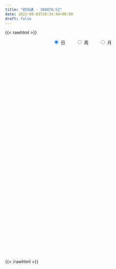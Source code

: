 ```yaml
---
title: "欧陆通 - 300870.SZ"
date: 2022-08-03T20:34:49+08:00
draft: false
---
```

{{< rawhtml >}}
    <div style="text-align: center">
        <label style="padding: 1rem;"><input style="margin-right: .5rem" type="radio" name="period" value="D" checked onclick="period_change(this)">日</label>
        <label style="padding: 1rem;"><input style="margin-right: .5rem" type="radio" name="period" value="W" onclick="period_change(this)">周</label>
        <label style="padding: 1rem;"><input style="margin-right: .5rem" type="radio" name="period" value="M" onclick="period_change(this)">月</label>
    </div>
    <div id="chart" style="height: 700px;"></div> 
    <script type="text/javascript">
        const D_v = [130033.63,142889.53,101666.42,120276.73,147346.97,125537.49,105741.91,72078.94,56691.83,70741.85,66847.5,64907.22,57604.75,38838.24,59150.31,47544.05,50317.56,59706.67,123446.4,73405.32,56687.61,42396.28,39691.18,48156.17,45865.53,26771.2,21897.34,26530.07,34466.25,40873.89,31944.79,47157.11,38709.68,27675.24,22016.78,41695.79,49395.17,35651.34,32336.37,35476.44,27135.43,30848.47,42314.92,39366.8,28895.15,26781.4,22766.21,29225.13,35311.32,48085.93,32344.71,26679.26,18208.18,20566.82,28263.61,31813.71,16774.72,15496.95,12164.97,43013.83,59158.67,29517.87,38909.97,28468.39,20322.52,23932.0,27772.02,18515.01,24924.05,17195.05,10782.45,24763.97,18673.33,18329.84,12108.78,11896.87,19084.09,13930.79,10328.19,12760.2,17615.89,13130.77,14179.37,11481.2,17105.47,12728.52,10084.2,8524.09,11550.24,10572.99,16867.88,14990.29,15352.93,13268.44,9324.86,13356.35,11516.83,19330.32,15796.7,12895.82,12020.94,13006.04,14799.63,15930.17,10380.02,11402.62,15479.7,15246.47,16633.35,12178.97,17587.08,15989.7,14048.94,9155.07,9433.02,9111.04,16880.94,12680.11,18077.0,10004.33,16692.85,13269.8,14988.11,21376.54,15429.75,13223.59,12070.79,11011.52,13530.87,13392.58,9318.09,12934.06,10443.48,10215.68,8481.93,25619.35,23884.44,24465.19,19033.57,16213.32,12782.68,9093.15,11760.9,14096.18,11326.09,8359.22,9669.54,13132.24,12086.48,15013.77,22407.9,31429.77,25181.72,21103.2,19685.8,33076.31,18935.8,15857.63,19342.71,13129.12,25320.45,14648.05,14811.24,11366.51,10737.28,17603.78,17550.39,7344.22,8434.78,11424.34,7223.53,13564.36,5831.18,8783.62,9578.66,8563.65,8873.0,8050.83,22531.81,12395.8,7279.94,7699.06,7988.0,8207.0,6239.67,7773.32,11495.05,6505.71,9371.67,16762.04,11264.93,7525.22,15111.66,11405.24,7426.66,19025.85,25968.27,25939.4,18942.54,12219.65,16525.53,39026.22,37062.24,26627.13,22717.7,16274.64,24367.86,11537.0,11852.01,9872.1,11441.78,9305.67,11293.12,9795.78,8180.97,13995.51,12109.98,8351.0,4249.77,11988.99,6352.21,8701.0,19649.78,13483.7,23935.09,14486.86,22983.22,20688.0,16566.61,12034.27,13271.05,16475.85,11168.61,11725.39,12058.36,21053.86,18305.88,15019.69,8760.7,10901.25,8498.46,5718.0,7592.48,7219.38,14086.51,8487.0,10253.0,14844.0,8824.11,7676.34,12282.81,14908.51,13620.57,10940.69,7591.78,8585.66,10488.09,8363.83,4954.0,7801.84,6640.75,7721.17,13967.35,19631.28,17551.37,8279.74,7823.66,12337.32,9475.07,5071.92,5017.56,5127.78,8511.29,5136.98,3387.72,4951.78,3648.39,3820.0,3985.0,7939.47,3165.66,4943.17,4800.0,5613.4,9248.31,3756.0,4092.28,7583.81,19597.06,22322.66,19102.72,10850.71,15966.67,10348.62,12180.21,12831.42,12216.0,11288.36,8696.84,10439.64,9630.33,15747.0,15173.64,8548.0,15292.52,15679.45,13722.0,12268.07,16806.59,10322.0,7338.63,9699.78,8345.78,7502.0,4364.0,5212.94,5007.78,10228.26,8199.41,8034.78,4928.87,4269.98,6012.84,8258.09,7346.85,7348.69,7993.51,5090.65,8347.33,18583.15,10086.43,7833.09,10450.0,14314.61,10539.09,5717.03,5478.62,11553.21,6749.2,8931.59,5980.83,4657.7,5152.95,4575.84,8888.16,3485.0,3821.37,3807.54,3619.16,3138.0,4230.0,3037.08,3034.02,5361.07,9438.66,3471.9,3007.84,3593.28,3193.7,4207.0,10931.18,5559.58,4394.85,6100.22,3383.32,5130.18,2514.08,5554.67,2681.58,8328.08,15880.94,16226.42,15169.96,15765.17,7959.0,5984.0,9502.52,13992.7,15727.2,8685.93,13373.81,8541.78,33194.6,45524.63,28959.24,18133.04,11918.77,15835.31,14196.0,8788.42,8621.07,6841.29,16375.14,21090.32,8801.3,10000.29,7649.05,8822.86,8033.0,8657.64,10424.9,10492.45,9302.0,11495.0,16360.0,13737.74,9645.0,12922.0,8521.55,5090.77,4891.88,6332.75,6154.98,3960.27,3835.0,3831.0,5430.0,3867.53,5329.62,9800.62,11575.95,18267.17,10526.62,8014.51,11123.38,6459.51,6675.74,5504.0,5194.0,7512.98,6677.91,7358.84,6350.0,4526.17,6636.03,8225.98,6282.37,6464.69,5184.55,26239.68,22849.35,12896.55,8854.61,18566.64,17111.17,13018.76,8392.38,10605.03,11492.77,6714.69,7642.37,4546.0,5308.0,7190.94,19519.64,12620.88,5452.83,28540.21,19624.0,10259.82,40457.09,41731.24,23064.15,19884.03,17954.04,19656.09,15035.81,12530.05,10127.27,10635.0,13368.46,15609.25]
const D_histogram = [0.0,0.9253561254,0.5612863532,0.6385161744,1.0002419184,1.1540051432,0.1705370243,-0.4432658863,-0.9810832352,-1.1006967969,-1.1555403296,-1.1425805584,-1.3915229766,-1.7277722975,-1.2656350463,-0.6990356058,-0.366933372,0.9203411698,1.4546236411,1.4875364489,1.4027485422,1.0724898134,0.9178640986,0.7721218166,0.1298391238,-0.4252548515,-0.6946068015,-0.8316994726,-0.5806983942,-0.12189457,0.1249324148,0.3992566442,0.1943399126,-0.0600640426,-0.1418358189,0.0493871305,0.2318261132,0.1204223299,-0.114707712,-0.4269249845,-0.6029167668,-0.5789023096,-0.5105156914,-0.8972858419,-0.883315507,-0.6851727932,-0.5616618867,-0.2578269595,-0.0535048999,0.38737114,0.5019675779,0.3851233861,0.3033244819,0.3587688924,0.4977869126,0.2244688446,0.06900701,-0.0984045011,-0.201126079,0.0833283066,0.282010865,0.3705647346,0.5945654575,0.6236061861,0.576645681,0.6063646211,0.6205780279,0.5629247495,0.2749803311,-0.0834878988,-0.3031659086,-0.2181531591,-0.2058633298,-0.4805606363,-0.5833214497,-0.615633589,-0.831712798,-0.7521667296,-0.7776017246,-0.640454807,-0.749835293,-0.7076247808,-0.8441394935,-0.9157549675,-1.2044184152,-1.2519525525,-1.1864022498,-1.005394474,-0.69093252,-0.3887823457,-0.3511710002,-0.4294845957,-0.4024276191,-0.4936224385,-0.3562774074,-0.1746114634,0.020603303,0.3518759229,0.4879685166,0.5777189899,0.5353986643,0.4559695048,0.2689756088,-0.0336841985,-0.1440095688,-0.1474552509,-0.2065621975,-0.308474445,-0.1299513684,-0.1274200077,0.0061916422,0.0247669843,-0.168912909,-0.3829840029,-0.3648065749,-0.3530677354,-0.1045825425,0.1959018989,0.3289851991,0.3468657302,0.3884525191,0.2854792445,0.3276658302,0.5599857588,0.6197776537,0.6677172398,0.6186774238,0.6025490671,0.5739741109,0.4280212288,0.2719714018,0.3086065088,0.2272635938,0.0584897214,0.0025358969,0.2608154975,0.4638767405,0.669765713,0.8032043459,0.850497939,0.7379097392,0.6008067267,0.5390336036,0.3937447377,0.2028286807,0.0847576678,-0.0110153104,-0.0079945487,0.0517026699,0.1321891466,0.2128891113,0.4006881549,0.4693582653,0.6144062049,0.5979348151,0.2436015257,0.0222689013,-0.0881952005,-0.219542007,-0.3163867629,-0.2983782308,-0.3388338897,-0.4270806336,-0.5058590984,-0.4993918869,-0.5963247734,-0.806509502,-0.8572036286,-0.9162781903,-1.0092436387,-0.9465225798,-0.7362967282,-0.599313224,-0.4278977035,-0.2454641884,-0.1417100079,-0.0509050085,0.0450085156,0.2896031217,0.3592735535,0.412474831,0.462473552,0.5329551285,0.4722429817,0.4698917749,0.5044487038,0.5304597164,0.4879149683,0.4928637361,0.5734228319,0.5624641117,0.5540630826,0.6351492916,0.6185690809,0.4987512869,0.5216724618,0.6737887522,0.8048365374,0.7920831271,0.6701922047,0.6774875687,0.906779395,1.2643185961,1.3296191828,1.0642595946,0.8354298364,0.3587900675,-0.0575507345,-0.2354514111,-0.4333675829,-0.5029163966,-0.5835795976,-0.7007502021,-0.6862828848,-0.6484902957,-0.4753274262,-0.542484993,-0.7019069723,-0.7541246233,-0.8584988079,-0.8936853951,-0.7852604355,-0.5064772726,-0.2447813565,0.074730588,-0.0459263509,0.1619286032,0.3455286925,0.4154457764,0.3265335379,0.3915139133,0.4605841034,0.3182252351,0.2804658828,0.2955677639,0.459761219,0.5852172889,0.5955201101,0.4277269121,0.2084581846,-0.1188471198,-0.2998804915,-0.5851909468,-0.6030344314,-0.5134662886,-0.4653987804,-0.4014060949,-0.3368914764,-0.2867891956,-0.2642856752,-0.1269170937,0.1431815882,0.3632867119,0.4363059483,0.4416685068,0.3733431023,0.2570950799,0.1743921048,0.1089943476,0.1284606108,0.190232107,0.1580616374,0.3689175351,0.7470068179,0.9722667461,0.8605208222,0.7514028779,0.8266291028,0.6529158731,0.5164998249,0.3583807435,0.0875551641,-0.2986273471,-0.3532824077,-0.4581245962,-0.7569997538,-0.9794941437,-1.1478766788,-1.1841077951,-1.0397370569,-0.9877544211,-0.9954289348,-1.0461205959,-0.8723967281,-0.6053372062,-0.391314099,-0.1506613198,0.1773733561,0.8489017089,1.4662915029,1.7734491362,2.0421522537,2.3911805772,2.4579310652,2.202084181,2.0319538022,1.749442988,1.2343707743,0.8357610228,0.6191215057,0.4294800555,0.2133924326,-0.1596776966,-0.5046450304,-0.7987242448,-0.698417638,-0.7770569765,-0.767318818,-0.7283905675,-0.8955470667,-1.0795996562,-1.4165721673,-1.6370456208,-1.5637181038,-1.5337126331,-1.3119578199,-1.2058436533,-0.7704211334,-0.6034077295,-0.4747998127,-0.4735644116,-0.4860550312,-0.274366315,0.0424730409,0.1455839585,-0.0448035982,-0.128270045,-0.1336708427,0.0336142689,0.410055969,0.5982580037,0.5685390975,0.5148127542,0.7086963209,0.7269097037,0.6464447548,0.5802651799,0.5628385233,0.4951897062,0.6014204082,0.6188810615,0.4322340465,0.2138856949,-0.0791059415,-0.3516508309,-0.4042001905,-0.6234239519,-0.5736332178,-0.689660301,-0.953018704,-1.2404132346,-1.3386327171,-1.289021273,-1.3385062099,-1.4840249814,-1.6417109275,-1.6501489769,-1.4638351272,-1.378226944,-1.2958206288,-0.9206736601,-0.7861284622,-0.5287659378,-0.51175853,-0.3228470057,-0.129168498,-0.0240472934,-0.0449819264,-0.0799083015,-0.2485885551,-0.5401954917,-0.8770165202,-1.1191366372,-1.1577453012,-1.0711542065,-1.0492252367,-1.1546517665,-1.0822168728,-0.8619800286,-0.7143994373,-0.5476289286,-0.3948319025,-0.0556011611,0.3923989611,0.6116929361,0.5841273218,0.6221195303,0.6295076612,0.631207915,0.6629150523,0.6330374914,0.6233954962,0.4372592582,0.1690442907,0.1106714869,-0.0118414923,-0.0347280514,-0.0870655863,0.0129200938,0.1475867844,0.1932104146,0.0621288699,-0.1072459546,-0.3731855312,-0.6810294065,-0.6356020421,-0.5292279801,-0.1784255047,0.1729417166,0.4228865273,0.547332124,0.7404230434,0.8632597167,0.9451427243,0.976403031,0.9529245734,0.9088738533,0.8687591343,0.8714393548,0.8905196298,1.0719261705,1.130610082,1.0537519694,0.9937597896,1.0096745997,0.9513300526,0.8441405398,0.7610851642,0.7168356602,0.707167393,0.6051117591,0.4325276739,0.1867848016,0.1093077637,0.1034564091,-0.0163363982,-0.0946530311,-0.0775579636,-0.058177793,0.2961558528,0.4595524637,0.4400536693,0.4201723841,0.5628709557,0.4732379547,0.435609828,0.2866909379,0.2449252866,0.0619922859,-0.1233921209,-0.2620230306,-0.371143409,-0.4143576717,-0.3951845441,-0.2361806815,-0.3042935279,-0.3617994363,-0.0584589782,0.0557860478,0.1717526341,0.5835470151,1.1833706287,1.4406044421,1.4191164843,1.4148287986,1.3015356721,1.2135136794,1.1706211546,0.9469115597,0.7757916284,0.388927251,-0.0735628113]
const D_fast = [0.0,1.1566951567,0.9329469728,1.1698058376,1.7815920612,2.2238565718,1.283022709,0.5584033269,-0.2246848309,-0.6194725918,-0.9632012068,-1.2358865752,-1.8327097376,-2.6009021328,-2.4551736432,-2.0633331042,-1.8229642134,-0.3056043791,0.5923340024,0.9971309224,1.2630301512,1.2008938758,1.2757341856,1.3230223579,0.713199446,0.0517917578,-0.3912118925,-0.7362294318,-0.6304029519,-0.2020727702,0.0759873182,0.4501257087,0.2937939552,0.0243739893,-0.0928567416,0.1107129904,0.3511085014,0.2698103006,0.0060033307,-0.4129451879,-0.7396661619,-0.8603772822,-0.9196195868,-1.5307111977,-1.7375697396,-1.7107202242,-1.7276247893,-1.4882466019,-1.2973007674,-0.7595819424,-0.5194936101,-0.5400569553,-0.5460247391,-0.4008881055,-0.1374233571,-0.354624214,-0.492834296,-0.6848469324,-0.8378500301,-0.5325635678,-0.2633782931,-0.0821832399,0.2904588473,0.4754011225,0.5726020376,0.753912133,0.9232700467,1.0063479558,0.7871486201,0.4078084155,0.1123389286,0.1428133884,0.1036373852,-0.2912000804,-0.5397912562,-0.7260117927,-1.1500192012,-1.2585148153,-1.4783502415,-1.5013170256,-1.7981563349,-1.9328520178,-2.2804016039,-2.5809558198,-3.1707238713,-3.5312461467,-3.7622964065,-3.8326372492,-3.6909084251,-3.4859538373,-3.5361352419,-3.7218199863,-3.7953699144,-4.0099703434,-3.9616946642,-3.823681586,-3.6233159939,-3.2040743933,-2.9459896704,-2.7118094496,-2.6202801092,-2.5857168924,-2.7054668863,-3.0165477431,-3.1628755057,-3.2031850006,-3.3139324965,-3.4929633552,-3.3469281208,-3.3762517619,-3.2410922015,-3.2163251133,-3.4522332339,-3.7620503285,-3.8350745442,-3.9116026386,-3.6892630813,-3.3398031652,-3.1244735652,-3.0198766015,-2.8811766829,-2.9127801463,-2.7886771032,-2.4163607348,-2.2016244265,-1.9867555305,-1.8811259905,-1.7466170804,-1.6316985089,-1.6706460838,-1.7587030604,-1.6449163262,-1.6694433427,-1.8235947848,-1.8789146351,-1.5554311601,-1.236400732,-0.8630703312,-0.5288306118,-0.268912534,-0.1970232989,-0.1839246298,-0.110939352,-0.1577920335,-0.2980009202,-0.3948825162,-0.493409322,-0.4923871975,-0.4197643114,-0.3062305481,-0.1723083056,0.1156627767,0.3016724535,0.6003219443,0.7333342583,0.4399013504,0.2241359513,0.0916230494,-0.0946092589,-0.2705507055,-0.3271367311,-0.4523008625,-0.6473177647,-0.8525610042,-0.9709417644,-1.2169558442,-1.6287679483,-1.8937629821,-2.1819070914,-2.5271834495,-2.7010930354,-2.6749413659,-2.6877861677,-2.6233450731,-2.5022776051,-2.4339509266,-2.3558721794,-2.2487065263,-1.9317111398,-1.7722223196,-1.6159023344,-1.4502852254,-1.2465648667,-1.1892162681,-1.0740945312,-0.9134254263,-0.7547994847,-0.6753654906,-0.5472007889,-0.323285985,-0.1936286774,-0.0635139357,0.1763595962,0.3144216557,0.3192916834,0.4726309737,0.7931944522,1.1254513718,1.3107187433,1.356375872,1.5330431282,1.9890298032,2.6626486534,3.0603540357,3.0610593462,3.0410870471,2.6541447951,2.2234163094,1.9866527801,1.6803947126,1.4851167997,1.2585586993,0.9662005443,0.8090971404,0.6847671556,0.7390981686,0.5363193535,0.2014206311,-0.0393281757,-0.3583270623,-0.6169349983,-0.7048251476,-0.5526613028,-0.3521607258,-0.0139661344,-0.1461046609,0.102232444,0.3722147064,0.5459932343,0.5387143804,0.701573234,0.88578945,0.8229868905,0.8553440089,0.944337831,1.2234715909,1.495231983,1.6544148316,1.5935533617,1.4263991803,1.069382096,0.8133786014,0.3817704094,0.213168317,0.1743698877,0.1060877007,0.0697288625,0.0500206119,0.0284255938,-0.0151423046,0.0904970035,0.3963910824,0.7073178841,0.8894136075,1.0051932927,1.0302036639,0.9782294114,0.9391244626,0.9009752922,0.9525567081,1.061886231,1.0692311708,1.3723164522,1.9371574396,2.4054840544,2.5088683359,2.5876011111,2.8694846118,2.8590003504,2.8517092583,2.7831853628,2.5342485744,2.0734092265,1.9304335639,1.7110602264,1.2229351303,0.7555672045,0.3002154997,-0.0320425654,-0.1476060914,-0.3425620609,-0.5990938083,-0.9113156184,-0.9556909326,-0.8399657123,-0.7237711298,-0.5207836806,-0.1484056656,0.7353481144,1.7193107841,2.4698307015,3.2490718824,4.1958953502,4.8771286045,5.1718027655,5.5096608373,5.6645107701,5.45803125,5.2683617542,5.2065026135,5.1242311772,4.9614916624,4.5485021091,4.0773735177,3.5836132421,3.5093154394,3.2364118568,3.0543203108,2.9111509194,2.5201076535,2.06615515,1.3750395971,0.7453047383,0.4277027295,0.0742800418,-0.0319546,-0.2273013467,0.0155158899,0.0316773614,0.041585325,-0.0755703767,-0.2095747541,-0.0664776167,0.2609799994,0.4004869066,0.1988984503,0.0833644923,0.044545984,0.2202346628,0.6991903552,1.0369568908,1.1493727589,1.2243496042,1.5954072511,1.7953480598,1.8764942996,1.9553810197,2.0786639939,2.1348126034,2.3913984074,2.5635793261,2.4849908228,2.3201138948,2.007345773,1.6468881759,1.4932887687,1.1182090193,1.024591449,0.7361492906,0.2345362115,-0.3629616277,-0.7958392895,-1.0684831637,-1.452594653,-1.9691196699,-2.5372333479,-2.9582086415,-3.1378535736,-3.3968021264,-3.6383509684,-3.4933724147,-3.5553593323,-3.4301882925,-3.5411205172,-3.4329207443,-3.2715343611,-3.1724249798,-3.2046050944,-3.2595085449,-3.4903359373,-3.9169917468,-4.4730669053,-4.9949711816,-5.3230161709,-5.5042136278,-5.7445909672,-6.1386804387,-6.3367997632,-6.3320579261,-6.3630771941,-6.3332139176,-6.2791248671,-5.953794416,-5.4076945536,-5.0354773445,-4.9170111283,-4.7234890372,-4.5587239911,-4.3992217585,-4.2017858582,-4.0734040462,-3.9271971673,-4.0040185908,-4.2299724856,-4.2606774176,-4.3861507699,-4.4177193419,-4.4918232734,-4.3886075699,-4.2170441831,-4.1231179492,-4.2386672765,-4.4348535897,-4.7940895491,-5.2721907759,-5.3856639221,-5.4115968551,-5.1054007559,-4.7107981054,-4.355131663,-4.0938530352,-3.715656355,-3.3770047525,-3.0588360639,-2.7834749994,-2.5687223136,-2.3855545704,-2.2084795059,-1.9879394467,-1.7462292642,-1.2968411809,-0.9555047488,-0.7689248691,-0.5804771015,-0.3121436414,-0.1326556754,-0.0288100533,0.0784058621,0.2133652732,0.3804888542,0.4297111601,0.3652589934,0.1662123216,0.1160622246,0.1360749722,0.0121980654,-0.0897818253,-0.0920762487,-0.0872405264,0.3411320826,0.6194168095,0.7099314324,0.7950932432,1.0785095537,1.1071860414,1.1784603717,1.1012142161,1.1206798865,0.9532449572,0.7370125202,0.5328758528,0.3309696222,0.1841659416,0.1045429332,0.2045016254,0.0603153971,-0.0876403704,0.2010853431,0.3292768811,0.4881816259,1.0458627607,1.9415290314,2.5589139554,2.8922051186,3.2416246325,3.453715424,3.6690718513,3.918834615,3.9318529101,3.954680886,3.6650483213,3.1841675562]
const D_slow = [0.0,0.2313390313,0.3716606196,0.5312896632,0.7813501428,1.0698514286,1.1124856847,1.0016692131,0.7563984043,0.4812242051,0.1923391227,-0.0933060169,-0.441186761,-0.8731298354,-1.189538597,-1.3642974984,-1.4560308414,-1.2259455489,-0.8622896387,-0.4904055265,-0.1397183909,0.1284040624,0.3578700871,0.5509005412,0.5833603222,0.4770466093,0.3033949089,0.0954700408,-0.0497045577,-0.0801782002,-0.0489450965,0.0508690645,0.0994540426,0.084438032,0.0489790773,0.0613258599,0.1192823882,0.1493879707,0.1207110427,0.0139797966,-0.1367493951,-0.2814749725,-0.4091038954,-0.6334253559,-0.8542542326,-1.0255474309,-1.1659629026,-1.2304196425,-1.2437958674,-1.1469530824,-1.021461188,-0.9251803414,-0.849349221,-0.7596569979,-0.6352102697,-0.5790930586,-0.5618413061,-0.5864424313,-0.6367239511,-0.6158918744,-0.5453891582,-0.4527479745,-0.3041066101,-0.1482050636,-0.0040436434,0.1475475119,0.3026920189,0.4434232063,0.512168289,0.4912963143,0.4155048372,0.3609665474,0.309500715,0.1893605559,0.0435301935,-0.1103782038,-0.3183064033,-0.5063480857,-0.7007485168,-0.8608622186,-1.0483210418,-1.225227237,-1.4362621104,-1.6652008523,-1.9663054561,-2.2792935942,-2.5758941567,-2.8272427752,-2.9999759052,-3.0971714916,-3.1849642416,-3.2923353906,-3.3929422953,-3.516347905,-3.6054172568,-3.6490701226,-3.6439192969,-3.5559503162,-3.433958187,-3.2895284395,-3.1556787735,-3.0416863973,-2.9744424951,-2.9828635447,-3.0188659369,-3.0557297496,-3.107370299,-3.1844889102,-3.2169767523,-3.2488317543,-3.2472838437,-3.2410920976,-3.2833203249,-3.3790663256,-3.4702679693,-3.5585349032,-3.5846805388,-3.5357050641,-3.4534587643,-3.3667423317,-3.269629202,-3.1982593908,-3.1163429333,-2.9763464936,-2.8214020802,-2.6544727702,-2.4998034143,-2.3491661475,-2.2056726198,-2.0986673126,-2.0306744622,-1.953522835,-1.8967069365,-1.8820845062,-1.8814505319,-1.8162466576,-1.7002774724,-1.5328360442,-1.3320349577,-1.119410473,-0.9349330382,-0.7847313565,-0.6499729556,-0.5515367712,-0.500829601,-0.479640184,-0.4823940116,-0.4843926488,-0.4714669813,-0.4384196947,-0.3851974169,-0.2850253781,-0.1676858118,-0.0140842606,0.1353994432,0.1962998246,0.20186705,0.1798182499,0.1249327481,0.0458360574,-0.0287585003,-0.1134669727,-0.2202371311,-0.3467019057,-0.4715498775,-0.6206310708,-0.8222584463,-1.0365593535,-1.265628901,-1.5179398107,-1.7545704557,-1.9386446377,-2.0884729437,-2.1954473696,-2.2568134167,-2.2922409187,-2.3049671708,-2.2937150419,-2.2213142615,-2.1314958731,-2.0283771654,-1.9127587774,-1.7795199952,-1.6614592498,-1.5439863061,-1.4178741301,-1.285259201,-1.163280459,-1.0400645249,-0.896708817,-0.756092789,-0.6175770184,-0.4587896955,-0.3041474252,-0.1794596035,-0.0490414881,0.1194057,0.3206148343,0.5186356161,0.6861836673,0.8555555595,1.0822504082,1.3983300572,1.7307348529,1.9967997516,2.2056572107,2.2953547276,2.2809670439,2.2221041912,2.1137622954,1.9880331963,1.8421382969,1.6669507464,1.4953800252,1.3332574513,1.2144255947,1.0788043465,0.9033276034,0.7147964476,0.5001717456,0.2767503968,0.0804352879,-0.0461840302,-0.1073793693,-0.0886967223,-0.1001783101,-0.0596961592,0.0266860139,0.130547458,0.2121808424,0.3100593208,0.4252053466,0.5047616554,0.5748781261,0.6487700671,0.7637103718,0.9100146941,1.0588947216,1.1658264496,1.2179409957,1.1882292158,1.1132590929,0.9669613562,0.8162027484,0.6878361762,0.5714864811,0.4711349574,0.3869120883,0.3152147894,0.2491433706,0.2174140972,0.2532094942,0.3440311722,0.4531076593,0.563524786,0.6568605615,0.7211343315,0.7647323577,0.7919809446,0.8240960973,0.8716541241,0.9111695334,1.0033989172,1.1901506217,1.4332173082,1.6483475138,1.8361982332,2.0428555089,2.2060844772,2.3352094334,2.4248046193,2.4466934103,2.3720365736,2.2837159716,2.1691848226,1.9799348841,1.7350613482,1.4480921785,1.1520652297,0.8921309655,0.6451923602,0.3963351265,0.1348049775,-0.0832942045,-0.234628506,-0.3324570308,-0.3701223608,-0.3257790217,-0.1135535945,0.2530192812,0.6963815653,1.2069196287,1.804714773,2.4191975393,2.9697185846,3.4777070351,3.9150677821,4.2236604757,4.4326007314,4.5873811078,4.6947511217,4.7480992298,4.7081798057,4.5820185481,4.3823374869,4.2077330774,4.0134688333,3.8216391288,3.6395414869,3.4156547202,3.1457548062,2.7916117644,2.3823503592,1.9914208332,1.6079926749,1.28000322,0.9785423066,0.7859370233,0.6350850909,0.5163851377,0.3979940349,0.2764802771,0.2078886983,0.2185069585,0.2549029481,0.2437020486,0.2116345373,0.1782168267,0.1866203939,0.2891343861,0.4386988871,0.5808336614,0.70953685,0.8867109302,1.0684383561,1.2300495448,1.3751158398,1.5158254706,1.6396228972,1.7899779992,1.9446982646,2.0527567762,2.1062282,2.0864517146,1.9985390068,1.8974889592,1.7416329712,1.5982246668,1.4258095915,1.1875549155,0.8774516069,0.5427934276,0.2205381094,-0.1140884431,-0.4850946885,-0.8955224203,-1.3080596646,-1.6740184464,-2.0185751824,-2.3425303396,-2.5726987546,-2.7692308702,-2.9014223546,-3.0293619871,-3.1100737386,-3.1423658631,-3.1483776864,-3.159623168,-3.1796002434,-3.2417473822,-3.3767962551,-3.5960503851,-3.8758345444,-4.1652708697,-4.4330594214,-4.6953657305,-4.9840286722,-5.2545828904,-5.4700778975,-5.6486777568,-5.785584989,-5.8842929646,-5.8981932549,-5.8000935146,-5.6471702806,-5.5011384501,-5.3456085675,-5.1882316523,-5.0304296735,-4.8647009104,-4.7064415376,-4.5505926635,-4.441277849,-4.3990167763,-4.3713489046,-4.3743092776,-4.3829912905,-4.4047576871,-4.4015276636,-4.3646309675,-4.3163283639,-4.3007961464,-4.3276076351,-4.4209040179,-4.5911613695,-4.75006188,-4.882368875,-4.9269752512,-4.883739822,-4.7780181902,-4.6411851592,-4.4560793984,-4.2402644692,-4.0039787881,-3.7598780304,-3.521646887,-3.2944284237,-3.0772386401,-2.8593788015,-2.636748894,-2.3687673514,-2.0861148309,-1.8226768385,-1.5742368911,-1.3218182412,-1.083985728,-0.8729505931,-0.682679302,-0.503470387,-0.3266785387,-0.175400599,-0.0672686805,-0.0205724801,0.0067544608,0.0326185631,0.0285344636,0.0048712058,-0.0145182851,-0.0290627333,0.0449762298,0.1598643458,0.2698777631,0.3749208591,0.515638598,0.6339480867,0.7428505437,0.8145232782,0.8757545998,0.8912526713,0.8604046411,0.7948988835,0.7021130312,0.5985236133,0.4997274773,0.4406823069,0.3646089249,0.2741590659,0.2595443213,0.2734908333,0.3164289918,0.4623157456,0.7581584027,1.1183095133,1.4730886343,1.826795834,2.152179752,2.4555581718,2.7482134605,2.9849413504,3.1788892575,3.2761210703,3.2577303675]
const D_data = [['2020-08-24', 75.0, 85.0, 66.26, 97.65],['2020-08-25', 82.12, 99.5, 82.12, 104.32],['2020-08-26', 92.01, 85.5, 85.0, 97.99],['2020-08-27', 86.05, 90.8, 77.3, 92.5],['2020-08-28', 87.79, 96.31, 80.11, 103.81],['2020-08-31', 93.5, 96.1, 86.6, 97.63],['2020-09-01', 92.5, 80.28, 80.2, 92.5],['2020-09-02', 78.8, 80.62, 78.01, 82.62],['2020-09-03', 79.16, 78.0, 78.0, 82.86],['2020-09-04', 76.45, 80.71, 75.5, 83.83],['2020-09-07', 80.0, 80.19, 78.0, 85.15],['2020-09-08', 80.75, 80.01, 78.53, 84.88],['2020-09-09', 76.99, 75.03, 73.58, 78.98],['2020-09-10', 75.4, 71.0, 70.51, 76.75],['2020-09-11', 70.8, 80.0, 70.5, 81.34],['2020-09-14', 79.1, 83.13, 79.1, 84.9],['2020-09-15', 82.0, 82.0, 79.0, 86.5],['2020-09-16', 81.88, 98.4, 80.1, 98.4],['2020-09-17', 108.15, 94.71, 94.01, 114.0],['2020-09-18', 92.0, 91.05, 90.36, 99.88],['2020-09-21', 89.92, 90.55, 88.25, 93.44],['2020-09-22', 88.41, 87.34, 86.2, 90.3],['2020-09-23', 88.2, 89.06, 87.25, 89.9],['2020-09-24', 87.78, 89.1, 85.18, 90.8],['2020-09-25', 88.9, 81.18, 81.18, 90.0],['2020-09-28', 81.05, 78.98, 78.36, 82.93],['2020-09-29', 78.99, 79.93, 78.99, 81.43],['2020-09-30', 80.97, 79.9, 79.2, 83.99],['2020-10-09', 82.0, 84.51, 80.69, 85.58],['2020-10-12', 86.6, 88.75, 84.15, 89.8],['2020-10-13', 87.88, 88.0, 86.91, 91.0],['2020-10-14', 88.21, 89.97, 86.52, 92.32],['2020-10-15', 89.0, 84.4, 84.32, 89.0],['2020-10-16', 84.0, 82.6, 81.91, 86.45],['2020-10-19', 83.2, 83.78, 82.32, 85.12],['2020-10-20', 83.88, 87.47, 81.3, 87.49],['2020-10-21', 88.0, 88.5, 87.01, 91.67],['2020-10-22', 86.15, 85.17, 84.55, 88.77],['2020-10-23', 85.78, 82.7, 82.36, 87.38],['2020-10-26', 81.5, 80.04, 78.3, 83.3],['2020-10-27', 79.76, 80.0, 77.77, 80.6],['2020-10-28', 80.09, 81.59, 79.07, 81.59],['2020-10-29', 81.3, 81.91, 81.01, 85.5],['2020-10-30', 81.91, 74.7, 74.5, 81.91],['2020-11-02', 75.0, 77.89, 74.9, 79.11],['2020-11-03', 78.66, 80.01, 77.18, 80.7],['2020-11-04', 80.12, 79.29, 78.53, 81.22],['2020-11-05', 80.15, 82.21, 79.8, 82.21],['2020-11-06', 84.0, 82.04, 81.06, 84.27],['2020-11-09', 83.0, 86.72, 82.1, 87.1],['2020-11-10', 87.13, 84.34, 83.9, 87.13],['2020-11-11', 84.65, 81.65, 81.41, 85.55],['2020-11-12', 82.4, 81.7, 80.76, 83.02],['2020-11-13', 81.98, 83.5, 80.79, 83.54],['2020-11-16', 83.62, 85.32, 83.5, 85.88],['2020-11-17', 85.0, 79.99, 79.21, 85.4],['2020-11-18', 79.83, 80.34, 78.53, 81.5],['2020-11-19', 80.0, 79.22, 78.78, 80.35],['2020-11-20', 79.2, 79.09, 78.75, 79.78],['2020-11-23', 78.96, 84.3, 76.81, 85.35],['2020-11-24', 85.51, 84.6, 84.59, 90.55],['2020-11-25', 84.6, 84.19, 83.65, 86.55],['2020-11-26', 84.0, 87.07, 84.0, 87.97],['2020-11-27', 87.84, 85.77, 84.87, 88.6],['2020-11-30', 85.8, 85.24, 83.89, 86.0],['2020-12-01', 85.9, 86.64, 84.4, 87.45],['2020-12-02', 86.1, 87.09, 84.22, 87.22],['2020-12-03', 86.7, 86.6, 85.5, 87.98],['2020-12-04', 87.77, 83.18, 82.8, 87.77],['2020-12-07', 83.02, 80.69, 80.58, 83.9],['2020-12-08', 81.0, 80.77, 80.0, 81.88],['2020-12-09', 80.8, 84.07, 80.52, 84.5],['2020-12-10', 83.0, 83.3, 81.66, 84.15],['2020-12-11', 83.3, 78.75, 78.7, 83.4],['2020-12-14', 78.75, 79.47, 77.16, 79.87],['2020-12-15', 79.12, 79.5, 78.17, 81.1],['2020-12-16', 79.7, 75.91, 75.68, 79.76],['2020-12-17', 75.9, 78.55, 75.5, 78.79],['2020-12-18', 78.53, 76.68, 76.5, 79.0],['2020-12-21', 77.0, 78.34, 76.79, 79.35],['2020-12-22', 78.06, 74.63, 74.56, 78.4],['2020-12-23', 74.36, 75.6, 72.5, 75.71],['2020-12-24', 75.4, 72.29, 71.02, 75.4],['2020-12-25', 72.29, 71.61, 70.21, 72.79],['2020-12-28', 71.38, 66.8, 66.77, 71.5],['2020-12-29', 66.84, 67.62, 66.71, 68.7],['2020-12-30', 67.01, 67.76, 65.38, 68.8],['2020-12-31', 67.55, 68.61, 67.45, 69.68],['2021-01-04', 68.38, 70.53, 68.38, 71.26],['2021-01-05', 70.8, 71.18, 69.5, 71.85],['2021-01-06', 70.88, 68.04, 67.6, 71.2],['2021-01-07', 68.02, 65.7, 65.4, 68.6],['2021-01-08', 65.7, 66.07, 63.0, 66.9],['2021-01-11', 66.45, 63.56, 63.56, 66.58],['2021-01-12', 63.05, 65.7, 63.05, 66.37],['2021-01-13', 65.42, 66.39, 63.83, 67.2],['2021-01-14', 65.8, 67.0, 65.1, 69.65],['2021-01-15', 66.57, 69.77, 66.3, 71.77],['2021-01-18', 69.0, 68.43, 67.88, 70.44],['2021-01-19', 68.68, 68.41, 68.09, 70.14],['2021-01-20', 68.21, 66.87, 65.55, 68.45],['2021-01-21', 66.46, 66.03, 65.9, 67.66],['2021-01-22', 65.99, 63.82, 63.63, 66.04],['2021-01-25', 63.68, 60.71, 60.63, 64.07],['2021-01-26', 59.84, 61.5, 59.84, 62.52],['2021-01-27', 60.84, 61.98, 59.05, 62.0],['2021-01-28', 62.69, 60.53, 60.37, 64.24],['2021-01-29', 60.12, 58.9, 57.5, 61.19],['2021-02-01', 58.51, 61.99, 58.2, 61.99],['2021-02-02', 61.83, 59.71, 59.37, 61.9],['2021-02-03', 59.65, 61.21, 58.98, 63.81],['2021-02-04', 60.8, 59.73, 57.83, 62.27],['2021-02-05', 59.65, 56.07, 56.06, 60.5],['2021-02-08', 55.39, 54.01, 53.98, 56.2],['2021-02-09', 54.02, 55.6, 54.02, 56.15],['2021-02-10', 55.72, 54.81, 54.5, 56.58],['2021-02-18', 55.85, 57.79, 55.85, 59.38],['2021-02-19', 57.77, 59.46, 57.4, 60.0],['2021-02-22', 59.53, 58.25, 57.53, 60.3],['2021-02-23', 57.88, 57.0, 56.54, 58.5],['2021-02-24', 56.55, 57.28, 55.88, 58.29],['2021-02-25', 57.28, 55.11, 55.03, 57.77],['2021-02-26', 54.69, 56.56, 54.2, 57.2],['2021-03-01', 56.67, 59.61, 56.66, 60.6],['2021-03-02', 60.3, 58.3, 57.65, 60.7],['2021-03-03', 58.49, 58.57, 57.52, 58.78],['2021-03-04', 58.15, 57.5, 57.32, 58.8],['2021-03-05', 57.28, 57.88, 56.86, 58.25],['2021-03-08', 58.04, 57.75, 57.51, 59.18],['2021-03-09', 57.36, 55.9, 54.91, 58.91],['2021-03-10', 56.5, 54.94, 54.77, 56.57],['2021-03-11', 54.97, 56.98, 54.45, 57.25],['2021-03-12', 57.08, 55.32, 54.9, 57.35],['2021-03-15', 55.6, 53.39, 53.0, 55.6],['2021-03-16', 53.45, 53.95, 53.21, 54.6],['2021-03-17', 53.61, 58.28, 53.45, 58.58],['2021-03-18', 58.53, 58.88, 57.77, 60.2],['2021-03-19', 58.01, 60.25, 57.85, 61.33],['2021-03-22', 61.03, 60.65, 59.6, 61.44],['2021-03-23', 60.1, 60.55, 59.73, 61.19],['2021-03-24', 60.01, 58.86, 58.58, 60.7],['2021-03-25', 59.5, 58.29, 58.23, 59.88],['2021-03-26', 58.8, 59.05, 57.81, 59.3],['2021-03-29', 59.3, 57.73, 56.9, 59.63],['2021-03-30', 57.76, 56.41, 56.0, 57.93],['2021-03-31', 56.35, 56.53, 55.88, 57.0],['2021-04-01', 56.4, 56.19, 55.7, 56.79],['2021-04-02', 56.19, 57.1, 56.0, 57.65],['2021-04-06', 57.57, 57.93, 57.3, 58.5],['2021-04-07', 57.65, 58.58, 57.22, 58.77],['2021-04-08', 58.4, 59.1, 58.0, 60.75],['2021-04-09', 59.4, 61.37, 59.09, 63.36],['2021-04-12', 61.02, 60.89, 60.58, 63.4],['2021-04-13', 60.64, 62.85, 60.64, 63.18],['2021-04-14', 62.7, 61.67, 60.75, 62.7],['2021-04-15', 60.0, 56.79, 55.87, 60.4],['2021-04-16', 56.72, 57.03, 55.95, 57.7],['2021-04-19', 56.99, 57.52, 56.51, 57.93],['2021-04-20', 57.59, 56.5, 56.4, 57.78],['2021-04-21', 56.05, 56.11, 55.9, 56.84],['2021-04-22', 56.02, 57.09, 54.92, 57.12],['2021-04-23', 56.73, 56.03, 55.72, 56.76],['2021-04-26', 55.8, 54.75, 54.03, 56.29],['2021-04-27', 54.75, 54.0, 53.8, 55.24],['2021-04-28', 53.74, 54.41, 53.2, 54.42],['2021-04-29', 54.39, 52.35, 52.33, 54.39],['2021-04-30', 52.43, 49.43, 49.1, 52.43],['2021-05-06', 49.15, 49.92, 49.1, 50.27],['2021-05-07', 49.93, 48.64, 48.44, 50.3],['2021-05-10', 48.64, 46.83, 46.5, 48.64],['2021-05-11', 46.79, 47.68, 46.64, 47.83],['2021-05-12', 47.54, 49.33, 46.8, 49.58],['2021-05-13', 48.9, 48.53, 48.39, 49.38],['2021-05-14', 48.87, 49.08, 48.62, 49.52],['2021-05-17', 49.0, 49.59, 48.8, 49.77],['2021-05-18', 49.13, 48.9, 48.31, 49.56],['2021-05-19', 48.63, 48.86, 47.76, 49.19],['2021-05-20', 48.79, 49.1, 48.43, 49.39],['2021-05-21', 49.99, 51.7, 49.98, 52.92],['2021-05-24', 50.61, 50.31, 49.8, 51.16],['2021-05-25', 50.05, 50.45, 49.92, 50.67],['2021-05-26', 50.44, 50.76, 50.27, 51.69],['2021-05-27', 50.89, 51.48, 50.5, 51.8],['2021-05-28', 51.68, 50.02, 50.01, 51.68],['2021-05-31', 49.99, 50.73, 49.91, 51.36],['2021-06-01', 50.77, 51.46, 50.56, 51.55],['2021-06-02', 51.11, 51.74, 51.02, 52.55],['2021-06-03', 51.73, 51.07, 51.01, 51.95],['2021-06-04', 51.31, 51.8, 50.06, 51.83],['2021-06-07', 51.46, 53.27, 51.43, 54.0],['2021-06-08', 52.58, 52.65, 51.6, 54.4],['2021-06-09', 52.39, 52.98, 51.86, 53.28],['2021-06-10', 53.0, 54.7, 52.53, 54.95],['2021-06-11', 54.69, 54.1, 53.41, 54.95],['2021-06-15', 53.99, 52.85, 52.4, 54.0],['2021-06-16', 53.37, 54.77, 52.6, 56.96],['2021-06-17', 54.19, 57.35, 54.0, 57.64],['2021-06-18', 57.0, 58.48, 55.6, 59.39],['2021-06-21', 58.0, 57.7, 56.8, 58.88],['2021-06-22', 57.51, 56.64, 55.89, 57.85],['2021-06-23', 56.65, 58.6, 56.48, 58.77],['2021-06-24', 58.01, 62.8, 57.0, 64.28],['2021-06-25', 62.4, 67.05, 61.79, 68.0],['2021-06-28', 66.25, 65.8, 63.3, 67.0],['2021-06-29', 64.6, 62.34, 62.08, 66.09],['2021-06-30', 62.0, 62.52, 62.0, 64.39],['2021-07-01', 61.92, 58.3, 57.89, 62.36],['2021-07-02', 57.98, 57.08, 56.42, 59.26],['2021-07-05', 57.58, 58.66, 56.04, 58.83],['2021-07-06', 58.6, 57.43, 56.88, 58.88],['2021-07-07', 57.83, 58.23, 56.3, 58.98],['2021-07-08', 57.86, 57.52, 57.06, 58.77],['2021-07-09', 56.91, 56.26, 55.6, 57.98],['2021-07-12', 56.37, 57.3, 55.66, 58.25],['2021-07-13', 57.2, 57.4, 56.25, 58.1],['2021-07-14', 57.8, 59.4, 57.37, 59.68],['2021-07-15', 58.88, 56.43, 55.87, 59.29],['2021-07-16', 55.92, 54.3, 54.3, 56.39],['2021-07-19', 53.89, 54.6, 53.61, 55.28],['2021-07-20', 54.02, 52.96, 51.6, 54.4],['2021-07-21', 53.1, 52.8, 52.68, 53.52],['2021-07-22', 52.77, 54.15, 52.15, 54.15],['2021-07-23', 55.3, 56.82, 55.0, 59.96],['2021-07-26', 56.6, 57.76, 55.91, 57.98],['2021-07-27', 58.0, 59.98, 57.45, 61.66],['2021-07-28', 58.86, 55.0, 53.0, 59.95],['2021-07-29', 55.9, 59.39, 55.9, 60.6],['2021-07-30', 60.0, 60.35, 59.05, 61.97],['2021-08-02', 60.96, 59.93, 58.33, 61.5],['2021-08-03', 59.61, 58.21, 58.1, 60.19],['2021-08-04', 59.35, 60.4, 58.11, 60.89],['2021-08-05', 59.8, 61.21, 58.79, 61.52],['2021-08-06', 60.69, 58.74, 58.0, 61.73],['2021-08-09', 58.69, 59.88, 58.1, 61.37],['2021-08-10', 59.6, 60.8, 58.9, 61.28],['2021-08-11', 60.67, 63.56, 59.51, 64.87],['2021-08-12', 63.0, 64.4, 61.55, 65.55],['2021-08-13', 64.16, 63.94, 63.0, 66.54],['2021-08-16', 64.49, 61.85, 61.6, 64.51],['2021-08-17', 61.92, 60.58, 59.18, 61.99],['2021-08-18', 60.02, 57.95, 57.38, 61.58],['2021-08-19', 57.95, 58.4, 57.95, 59.88],['2021-08-20', 58.11, 55.62, 55.55, 58.11],['2021-08-23', 56.36, 57.8, 56.0, 58.39],['2021-08-24', 57.89, 59.0, 57.89, 60.52],['2021-08-25', 59.0, 58.55, 58.0, 60.5],['2021-08-26', 58.6, 58.78, 58.15, 60.08],['2021-08-27', 56.02, 58.9, 54.0, 59.59],['2021-08-30', 61.0, 58.83, 58.4, 61.18],['2021-08-31', 58.45, 58.5, 58.25, 60.84],['2021-09-01', 58.96, 60.25, 56.66, 60.65],['2021-09-02', 59.7, 63.06, 59.7, 63.58],['2021-09-03', 62.43, 64.01, 62.43, 64.65],['2021-09-06', 64.01, 63.34, 62.8, 65.29],['2021-09-07', 63.34, 63.13, 62.25, 63.97],['2021-09-08', 62.81, 62.45, 61.24, 63.45],['2021-09-09', 62.45, 61.7, 61.7, 64.98],['2021-09-10', 61.78, 61.86, 60.0, 62.49],['2021-09-13', 61.0, 61.9, 60.76, 62.95],['2021-09-14', 61.8, 63.05, 61.8, 64.33],['2021-09-15', 62.88, 64.05, 62.65, 64.5],['2021-09-16', 63.8, 63.22, 63.05, 65.5],['2021-09-17', 63.79, 67.1, 62.99, 68.02],['2021-09-22', 66.85, 71.4, 66.85, 73.65],['2021-09-23', 71.16, 72.0, 70.52, 74.95],['2021-09-24', 71.5, 69.04, 68.71, 71.64],['2021-09-27', 70.14, 69.37, 67.16, 70.6],['2021-09-28', 68.75, 72.5, 68.52, 77.0],['2021-09-29', 71.0, 70.01, 69.0, 73.0],['2021-09-30', 69.07, 70.43, 68.68, 71.25],['2021-10-08', 70.91, 70.05, 67.81, 72.65],['2021-10-11', 70.14, 68.0, 66.71, 70.2],['2021-10-12', 67.28, 65.03, 63.87, 67.98],['2021-10-13', 64.67, 68.06, 64.3, 68.3],['2021-10-14', 68.74, 66.99, 66.1, 68.74],['2021-10-15', 67.65, 63.27, 63.1, 67.65],['2021-10-18', 62.9, 62.38, 62.04, 63.8],['2021-10-19', 62.18, 61.37, 61.32, 62.82],['2021-10-20', 61.37, 61.72, 60.55, 61.87],['2021-10-21', 61.5, 63.53, 61.17, 64.74],['2021-10-22', 63.53, 62.2, 62.11, 64.15],['2021-10-25', 62.38, 60.85, 60.05, 63.66],['2021-10-26', 60.81, 59.37, 59.34, 61.15],['2021-10-27', 58.9, 61.75, 58.08, 61.93],['2021-10-28', 61.44, 63.5, 60.71, 65.3],['2021-10-29', 63.43, 63.7, 62.9, 63.91],['2021-11-01', 63.84, 65.0, 62.47, 65.38],['2021-11-02', 64.45, 67.6, 64.45, 67.99],['2021-11-03', 68.2, 75.0, 68.2, 75.2],['2021-11-04', 74.8, 78.76, 73.27, 79.98],['2021-11-05', 77.8, 78.75, 77.6, 80.5],['2021-11-08', 78.97, 81.5, 77.0, 81.85],['2021-11-09', 82.0, 86.18, 81.84, 86.79],['2021-11-10', 87.2, 86.02, 83.34, 87.2],['2021-11-11', 84.93, 83.72, 83.01, 86.7],['2021-11-12', 83.72, 85.8, 83.72, 87.0],['2021-11-15', 86.14, 85.21, 83.4, 87.8],['2021-11-16', 86.5, 81.91, 81.28, 86.5],['2021-11-17', 83.39, 82.34, 81.0, 85.5],['2021-11-18', 82.0, 84.18, 82.0, 86.82],['2021-11-19', 84.18, 84.5, 83.52, 89.28],['2021-11-22', 84.84, 84.0, 80.77, 86.34],['2021-11-23', 85.94, 81.13, 79.66, 85.94],['2021-11-24', 80.72, 79.93, 79.31, 83.0],['2021-11-25', 79.62, 78.95, 76.66, 80.81],['2021-11-26', 79.02, 83.38, 78.18, 84.4],['2021-11-29', 82.99, 81.19, 79.5, 82.99],['2021-11-30', 80.0, 82.05, 79.99, 83.9],['2021-12-01', 80.66, 82.48, 80.66, 87.83],['2021-12-02', 83.19, 79.4, 77.59, 83.37],['2021-12-03', 78.53, 77.91, 77.79, 81.34],['2021-12-06', 79.28, 74.0, 73.78, 79.28],['2021-12-07', 75.19, 73.09, 71.7, 75.27],['2021-12-08', 71.22, 75.4, 71.22, 75.98],['2021-12-09', 76.78, 74.15, 74.0, 76.78],['2021-12-10', 73.01, 76.3, 73.01, 77.38],['2021-12-13', 76.35, 74.89, 73.94, 77.42],['2021-12-14', 75.0, 79.82, 74.1, 81.99],['2021-12-15', 79.3, 77.64, 76.53, 79.69],['2021-12-16', 78.82, 77.61, 76.7, 81.46],['2021-12-17', 77.01, 76.05, 75.86, 78.07],['2021-12-20', 75.02, 75.51, 74.6, 77.48],['2021-12-21', 75.41, 78.59, 75.23, 80.22],['2021-12-22', 80.08, 81.28, 78.8, 83.12],['2021-12-23', 81.51, 79.85, 78.13, 82.78],['2021-12-24', 80.37, 76.01, 75.17, 80.37],['2021-12-27', 75.67, 76.57, 72.0, 77.18],['2021-12-28', 77.14, 77.23, 75.32, 78.35],['2021-12-29', 76.61, 79.82, 76.61, 82.67],['2021-12-30', 81.0, 84.13, 79.65, 87.58],['2021-12-31', 84.99, 83.76, 81.51, 85.39],['2022-01-04', 83.23, 82.0, 80.6, 85.0],['2022-01-05', 81.2, 82.0, 78.66, 83.5],['2022-01-06', 81.8, 86.09, 80.66, 87.18],['2022-01-07', 86.08, 85.18, 84.94, 87.59],['2022-01-10', 86.45, 84.49, 82.03, 86.45],['2022-01-11', 84.5, 84.95, 83.23, 86.3],['2022-01-12', 88.58, 86.0, 85.65, 89.58],['2022-01-13', 85.73, 85.79, 82.35, 86.8],['2022-01-14', 85.36, 88.76, 83.03, 90.87],['2022-01-17', 88.77, 88.74, 87.6, 90.69],['2022-01-18', 89.01, 86.43, 86.43, 89.94],['2022-01-19', 86.0, 85.49, 84.12, 87.06],['2022-01-20', 85.49, 83.52, 83.1, 87.1],['2022-01-21', 83.44, 82.36, 77.61, 84.02],['2022-01-24', 81.14, 84.21, 81.14, 84.5],['2022-01-25', 83.0, 81.23, 80.8, 84.44],['2022-01-26', 81.23, 83.9, 79.88, 84.33],['2022-01-27', 84.99, 81.35, 80.58, 85.3],['2022-01-28', 81.39, 78.0, 77.95, 82.66],['2022-02-07', 79.73, 75.47, 75.03, 79.73],['2022-02-08', 75.46, 75.86, 73.9, 77.0],['2022-02-09', 75.18, 76.58, 74.31, 76.85],['2022-02-10', 76.51, 74.29, 73.12, 76.85],['2022-02-11', 73.07, 71.38, 68.25, 73.89],['2022-02-14', 71.24, 69.05, 68.63, 71.25],['2022-02-15', 69.37, 68.99, 67.67, 70.28],['2022-02-16', 69.95, 70.45, 68.0, 70.85],['2022-02-17', 70.45, 68.52, 68.08, 70.45],['2022-02-18', 69.3, 67.55, 66.19, 69.3],['2022-02-21', 68.0, 71.22, 67.19, 73.0],['2022-02-22', 70.99, 68.52, 67.78, 71.5],['2022-02-23', 68.51, 70.19, 68.51, 71.4],['2022-02-24', 69.97, 67.08, 66.66, 70.35],['2022-02-25', 68.5, 69.02, 67.29, 69.82],['2022-02-28', 69.22, 69.49, 66.71, 69.78],['2022-03-01', 69.49, 68.68, 68.0, 69.81],['2022-03-02', 68.49, 66.85, 65.81, 68.49],['2022-03-03', 66.77, 66.02, 65.7, 67.28],['2022-03-04', 65.6, 63.2, 62.24, 66.74],['2022-03-07', 63.0, 59.62, 58.59, 63.29],['2022-03-08', 59.4, 56.28, 55.92, 60.66],['2022-03-09', 56.58, 54.56, 52.29, 56.78],['2022-03-10', 55.92, 54.86, 54.5, 57.1],['2022-03-11', 54.01, 55.05, 53.35, 55.11],['2022-03-14', 54.45, 53.03, 52.65, 55.03],['2022-03-15', 52.15, 49.63, 49.41, 53.23],['2022-03-16', 51.05, 50.14, 48.5, 51.41],['2022-03-17', 50.61, 51.24, 49.19, 52.19],['2022-03-18', 51.0, 49.9, 49.4, 51.61],['2022-03-21', 49.92, 49.67, 49.0, 50.9],['2022-03-22', 49.6, 49.15, 48.43, 49.6],['2022-03-23', 51.08, 51.8, 50.31, 53.5],['2022-03-24', 51.89, 54.6, 51.4, 54.88],['2022-03-25', 54.9, 53.13, 52.35, 54.91],['2022-03-28', 52.8, 50.24, 50.0, 52.8],['2022-03-29', 50.64, 50.8, 50.2, 52.09],['2022-03-30', 50.98, 50.29, 49.47, 51.3],['2022-03-31', 50.29, 50.02, 49.2, 51.3],['2022-04-01', 50.3, 50.3, 49.17, 50.3],['2022-04-06', 50.28, 49.37, 49.2, 50.28],['2022-04-07', 49.3, 49.36, 48.5, 49.95],['2022-04-08', 49.48, 46.4, 46.21, 49.56],['2022-04-11', 46.4, 43.75, 43.38, 46.4],['2022-04-12', 43.75, 44.98, 43.02, 45.1],['2022-04-13', 44.92, 43.1, 43.1, 44.93],['2022-04-14', 43.21, 43.31, 42.82, 43.93],['2022-04-15', 43.4, 42.06, 41.64, 43.4],['2022-04-18', 42.5, 43.44, 41.23, 43.68],['2022-04-19', 43.44, 43.95, 43.21, 44.44],['2022-04-20', 42.0, 42.84, 41.0, 43.06],['2022-04-21', 42.6, 39.88, 39.87, 43.39],['2022-04-22', 39.88, 37.95, 37.95, 39.88],['2022-04-25', 37.03, 34.74, 34.53, 37.5],['2022-04-26', 33.8, 31.59, 31.12, 34.2],['2022-04-27', 31.11, 34.11, 30.99, 34.44],['2022-04-28', 33.49, 34.13, 33.09, 34.61],['2022-04-29', 35.15, 37.45, 34.31, 38.37],['2022-05-05', 37.45, 38.66, 36.54, 40.0],['2022-05-06', 37.52, 38.57, 37.51, 39.32],['2022-05-09', 38.58, 37.73, 37.4, 39.78],['2022-05-10', 37.7, 39.32, 36.56, 39.37],['2022-05-11', 39.53, 39.32, 38.77, 41.17],['2022-05-12', 38.81, 39.5, 38.68, 39.96],['2022-05-13', 39.5, 39.39, 39.06, 39.99],['2022-05-16', 38.95, 38.98, 38.81, 40.4],['2022-05-17', 38.8, 38.8, 38.38, 39.54],['2022-05-18', 38.6, 38.88, 38.28, 39.48],['2022-05-19', 37.0, 39.59, 36.77, 39.81],['2022-05-20', 39.75, 40.17, 39.7, 43.48],['2022-05-23', 40.58, 43.18, 40.58, 43.86],['2022-05-24', 44.08, 42.86, 42.7, 45.65],['2022-05-25', 42.86, 41.71, 41.1, 44.29],['2022-05-26', 41.3, 42.13, 40.68, 42.55],['2022-05-27', 42.14, 43.56, 42.13, 44.5],['2022-05-30', 43.58, 43.13, 42.55, 44.48],['2022-05-31', 42.82, 42.65, 41.6, 43.0],['2022-06-01', 42.15, 42.97, 42.02, 43.2],['2022-06-02', 42.97, 43.62, 42.11, 43.86],['2022-06-06', 43.7, 44.42, 43.7, 44.88],['2022-06-07', 44.73, 43.45, 42.55, 44.92],['2022-06-08', 43.02, 42.22, 41.8, 44.08],['2022-06-09', 42.4, 40.41, 40.3, 42.55],['2022-06-10', 40.61, 41.76, 40.44, 41.85],['2022-06-13', 41.76, 42.52, 40.83, 43.68],['2022-06-14', 42.52, 40.79, 39.5, 42.52],['2022-06-15', 40.52, 40.73, 40.4, 41.9],['2022-06-16', 40.74, 41.69, 40.4, 42.42],['2022-06-17', 41.38, 41.76, 41.0, 42.4],['2022-06-20', 42.16, 47.07, 41.76, 49.68],['2022-06-21', 48.8, 46.4, 45.05, 48.8],['2022-06-22', 46.25, 44.89, 44.35, 46.5],['2022-06-23', 44.9, 45.17, 43.6, 45.19],['2022-06-24', 45.31, 48.0, 44.83, 48.6],['2022-06-27', 47.55, 45.73, 45.68, 49.8],['2022-06-28', 46.04, 46.5, 44.9, 46.85],['2022-06-29', 46.5, 45.0, 45.0, 47.31],['2022-06-30', 45.38, 46.16, 44.42, 47.04],['2022-07-01', 45.99, 44.03, 43.72, 46.15],['2022-07-04', 44.1, 43.1, 42.65, 44.11],['2022-07-05', 43.0, 42.77, 41.98, 44.39],['2022-07-06', 42.25, 42.32, 41.94, 43.1],['2022-07-07', 42.32, 42.51, 41.61, 42.93],['2022-07-08', 42.56, 42.98, 42.23, 44.48],['2022-07-11', 43.04, 45.03, 41.6, 46.3],['2022-07-12', 45.58, 42.27, 41.66, 45.88],['2022-07-13', 42.27, 41.84, 41.11, 42.28],['2022-07-14', 41.88, 46.9, 41.21, 48.0],['2022-07-15', 46.99, 45.7, 45.24, 47.9],['2022-07-18', 46.0, 46.48, 45.05, 47.7],['2022-07-19', 46.22, 51.98, 46.22, 53.52],['2022-07-20', 52.45, 57.88, 51.16, 59.16],['2022-07-21', 57.78, 57.1, 55.33, 58.7],['2022-07-22', 57.0, 55.58, 54.9, 57.95],['2022-07-25', 55.86, 57.1, 55.0, 58.56],['2022-07-26', 56.88, 56.79, 52.51, 58.0],['2022-07-27', 56.8, 57.9, 56.8, 59.0],['2022-07-28', 58.56, 59.44, 57.2, 60.84],['2022-07-29', 59.26, 57.71, 57.3, 60.0],['2022-08-01', 57.77, 58.43, 56.0, 60.5],['2022-08-02', 57.76, 55.14, 54.44, 58.58],['2022-08-03', 54.88, 52.48, 52.0, 55.98]]
const W_v = [642213.28,430792.02,287348.02,354420.0,232796.77,75198.61,34466.25,186360.71,181095.45,175142.06,142979.21,145884.9,104513.96,199068.73,115465.6,89744.64,67348.72,69167.43,48442.28,69334.33,66796.8,68519.13,68438.98,76438.04,27699.13,29561.05,73032.09,73112.19,59619.08,92666.59,68883.62,56583.27,80937.92,117982.83,88297.96,72069.2,15779.0,46827.03,57597.95,43569.8,41385.42,62069.09,78360.18,123776.18,101524.33,53764.68,52433.24,50941.75,95576.87,69516.39,78163.18,41470.89,54889.89,57312.34,45970.05,41085.11,45462.39,34707.97,5017.56,27115.55,22558.52,28360.88,72698.53,62177.63,52271.17,70440.61,60457.29,35124.5,36399.1,33236.45,50101.07,43136.79,38429.65,29255.48,17871.07,25100.83,17473.72,30369.15,24208.59,71001.49,53892.35,129594.06,68871.54,31837.5,56363.82,46909.99,64159.74,13612.32,25174.88,28258.77,59507.63,23833.25,32425.9,32793.62,89406.83,60620.11,31402.0,85757.56,135396.33,75303.26,39612.71]
const W_histogram = [0.0,-0.9955555556,-1.6104032922,-1.2002332477,-1.5014336603,-1.6811020671,-1.3954604409,-1.2460559381,-1.058760738,-1.3720446538,-1.0005688708,-0.5923397134,-0.5557339245,-0.0449688776,0.1447276079,0.0054859713,-0.1820312481,-0.5810148104,-0.9581991878,-1.2704075748,-1.1244060522,-1.3121387834,-1.630485596,-1.8769153945,-1.9608791426,-1.5569791659,-1.3467434537,-0.9965336118,-0.8222905098,-0.2876055943,0.0544214325,0.2097773196,0.6364550846,0.6599042974,0.6410353609,0.2377914023,-0.0149940068,-0.0816935822,0.1110470431,0.181626925,0.3923340577,0.712115597,1.2146170697,2.0699295528,1.9136429729,1.7110685436,1.4134490654,1.3545404941,1.5097079481,1.4594562512,1.7143579817,1.2804394154,1.1748948799,1.3948101457,1.3406936945,1.5862131692,1.7924545095,1.9240804828,1.8846963049,1.3274622085,0.8362342531,0.5742340984,1.3330645183,2.1783729869,2.4957293087,2.4713380179,1.9507850591,1.3884257739,0.9129704159,0.5282297765,0.7164517639,0.8483299677,1.0738923444,0.7070018903,0.1165831174,-0.7274817844,-1.5065705286,-1.8624249596,-2.3953357711,-3.1545217285,-3.8170919966,-3.8408804465,-3.8410266976,-3.8858772331,-3.9756194807,-4.0650552433,-3.9099636868,-3.4974410863,-2.9563647344,-2.3588920515,-1.5854512514,-0.9511613457,-0.5577010753,-0.2158420239,0.4744677366,0.6943327171,0.7925713916,1.0482133822,1.8436569289,2.4369502066,2.3971858897]
const W_fast = [0.0,-1.2444444444,-2.2618930041,-2.1517812716,-2.8283400992,-3.4282840228,-3.4915075068,-3.6536169886,-3.7310119729,-4.3873070522,-4.2659734869,-4.0058292578,-4.1081569501,-3.6086341226,-3.382755735,-3.5206258788,-3.7536509103,-4.2978881752,-4.9146223495,-5.5444326302,-5.6795326207,-6.1953000478,-6.9212682593,-7.6369269065,-8.2111104402,-8.196455255,-8.3229054062,-8.2218289673,-8.2531584928,-7.7903749758,-7.4347425909,-7.2269423738,-6.6411508377,-6.4527255505,-6.3113356469,-6.6551317549,-6.9116656657,-6.9987886366,-6.7782862505,-6.6622996374,-6.3535089903,-5.8556985517,-5.0495428116,-3.6767479403,-3.354623777,-3.1294310703,-3.0736882823,-2.79396173,-2.261367289,-1.9467549231,-1.2632636971,-1.3770724095,-1.1888932252,-0.6202754229,-0.3392184504,0.3028543166,0.9572092843,1.5698553782,2.0016452766,1.7762767322,1.4941073402,1.37566571,2.4677622595,3.8576639748,4.7989526239,5.3923958375,5.3595391435,5.1442863018,4.8970735478,4.6443903525,5.0117252809,5.3556859766,5.8497214393,5.6595814578,5.0983084642,4.0723731164,2.91664174,2.0951810691,0.9634363148,-0.5843800746,-2.2012233419,-3.1852319035,-4.1456348289,-5.1619546727,-6.2456017905,-7.3513013639,-8.1737007291,-8.6355384002,-8.8335532319,-8.8258035618,-8.4487255746,-8.0522260054,-7.7981910038,-7.5102924583,-6.7013657637,-6.3079176039,-6.0115360815,-5.4938407453,-4.2374829664,-3.0349521371,-2.4754199815]
const W_slow = [0.0,-0.2488888889,-0.6514897119,-0.9515480239,-1.3269064389,-1.7471819557,-2.0960470659,-2.4075610505,-2.672251235,-3.0152623984,-3.2654046161,-3.4134895444,-3.5524230256,-3.563665245,-3.527483343,-3.5261118502,-3.5716196622,-3.7168733648,-3.9564231617,-4.2740250554,-4.5551265685,-4.8831612643,-5.2907826633,-5.760011512,-6.2502312976,-6.6394760891,-6.9761619525,-7.2252953555,-7.4308679829,-7.5027693815,-7.4891640234,-7.4367196935,-7.2776059223,-7.112629848,-6.9523710077,-6.8929231572,-6.8966716589,-6.9170950544,-6.8893332936,-6.8439265624,-6.745843048,-6.5678141487,-6.2641598813,-5.7466774931,-5.2682667499,-4.840499614,-4.4871373476,-4.1485022241,-3.7710752371,-3.4062111743,-2.9776216788,-2.657511825,-2.363788105,-2.0150855686,-1.679912145,-1.2833588526,-0.8352452253,-0.3542251046,0.1169489717,0.4488145238,0.6578730871,0.8014316117,1.1346977412,1.6792909879,2.3032233151,2.9210578196,3.4087540844,3.7558605279,3.9841031318,4.116160576,4.2952735169,4.5073560089,4.775829095,4.9525795675,4.9817253469,4.7998549008,4.4232122686,3.9576060287,3.358772086,2.5701416538,1.6158686547,0.6556485431,-0.3046081313,-1.2760774396,-2.2699823098,-3.2862461206,-4.2637370423,-5.1380973139,-5.8771884975,-6.4669115104,-6.8632743232,-7.1010646596,-7.2404899285,-7.2944504344,-7.1758335003,-7.002250321,-6.8041074731,-6.5420541275,-6.0811398953,-5.4719023437,-4.8726058712]
const W_data = [['2020-08-28', 75.0, 96.31, 66.26, 104.32],['2020-09-04', 93.5, 80.71, 75.5, 97.63],['2020-09-11', 80.0, 80.0, 70.5, 85.15],['2020-09-18', 79.1, 91.05, 79.0, 114.0],['2020-09-25', 89.92, 81.18, 81.18, 93.44],['2020-09-30', 81.05, 79.9, 78.36, 83.99],['2020-10-09', 82.0, 84.51, 80.69, 85.58],['2020-10-16', 86.6, 82.6, 81.91, 92.32],['2020-10-23', 83.2, 82.7, 81.3, 91.67],['2020-10-30', 81.5, 74.7, 74.5, 85.5],['2020-11-06', 75.0, 82.04, 74.9, 84.27],['2020-11-13', 83.0, 83.5, 80.76, 87.13],['2020-11-20', 83.62, 79.09, 78.53, 85.88],['2020-11-27', 78.96, 85.77, 76.81, 90.55],['2020-12-04', 85.8, 83.18, 82.8, 87.98],['2020-12-11', 83.02, 78.75, 78.7, 84.5],['2020-12-18', 78.75, 76.68, 75.5, 81.1],['2020-12-25', 77.0, 71.61, 70.21, 79.35],['2020-12-31', 71.38, 68.61, 65.38, 71.5],['2021-01-08', 68.38, 66.07, 63.0, 71.85],['2021-01-15', 66.45, 69.77, 63.05, 71.77],['2021-01-22', 69.0, 63.82, 63.63, 70.44],['2021-01-29', 63.68, 58.9, 57.5, 64.24],['2021-02-05', 58.51, 56.07, 56.06, 63.81],['2021-02-10', 55.39, 54.81, 53.98, 56.58],['2021-02-19', 55.85, 59.46, 55.85, 60.0],['2021-02-26', 59.53, 56.56, 54.2, 60.3],['2021-03-05', 56.67, 57.88, 56.66, 60.7],['2021-03-12', 58.04, 55.32, 54.45, 59.18],['2021-03-19', 55.6, 60.25, 53.0, 61.33],['2021-03-26', 61.03, 59.05, 57.81, 61.44],['2021-04-02', 59.3, 57.1, 55.7, 59.63],['2021-04-09', 57.57, 61.37, 57.22, 63.36],['2021-04-16', 61.02, 57.03, 55.87, 63.4],['2021-04-23', 56.99, 56.03, 54.92, 57.93],['2021-04-30', 55.8, 49.43, 49.1, 56.29],['2021-05-07', 49.15, 48.64, 48.44, 50.3],['2021-05-14', 48.64, 49.08, 46.5, 49.58],['2021-05-21', 49.0, 51.7, 47.76, 52.92],['2021-05-28', 50.61, 50.02, 49.8, 51.8],['2021-06-04', 49.99, 51.8, 49.91, 52.55],['2021-06-11', 51.46, 54.1, 51.43, 54.95],['2021-06-18', 53.99, 58.48, 52.4, 59.39],['2021-06-25', 58.0, 67.05, 55.89, 68.0],['2021-07-02', 66.25, 57.08, 56.42, 67.0],['2021-07-09', 57.58, 56.26, 55.6, 58.98],['2021-07-16', 56.37, 54.3, 54.3, 59.68],['2021-07-23', 53.89, 56.82, 51.6, 59.96],['2021-07-30', 56.6, 60.35, 53.0, 61.97],['2021-08-06', 60.96, 58.74, 58.0, 61.73],['2021-08-13', 58.69, 63.94, 58.1, 66.54],['2021-08-20', 64.49, 55.62, 55.55, 64.51],['2021-08-27', 56.36, 58.9, 54.0, 60.52],['2021-09-03', 61.0, 64.01, 56.66, 64.65],['2021-09-10', 64.01, 61.86, 60.0, 65.29],['2021-09-17', 61.0, 67.1, 60.76, 68.02],['2021-09-24', 66.85, 69.04, 66.85, 74.95],['2021-09-30', 70.14, 70.43, 67.16, 77.0],['2021-10-08', 70.91, 70.05, 67.81, 72.65],['2021-10-15', 70.14, 63.27, 63.1, 70.2],['2021-10-22', 62.9, 62.2, 60.55, 64.74],['2021-10-29', 62.38, 63.7, 58.08, 65.3],['2021-11-05', 63.84, 78.75, 62.47, 80.5],['2021-11-12', 78.97, 85.8, 77.0, 87.2],['2021-11-19', 86.14, 84.5, 81.0, 89.28],['2021-11-26', 84.84, 83.38, 76.66, 86.34],['2021-12-03', 82.99, 77.91, 77.59, 87.83],['2021-12-10', 79.28, 76.3, 71.22, 79.28],['2021-12-17', 76.35, 76.05, 73.94, 81.99],['2021-12-24', 75.02, 76.01, 74.6, 83.12],['2021-12-31', 75.67, 83.76, 72.0, 87.58],['2022-01-07', 83.23, 85.18, 78.66, 87.59],['2022-01-14', 86.45, 88.76, 82.03, 90.87],['2022-01-21', 88.77, 82.36, 77.61, 90.69],['2022-01-28', 81.14, 78.0, 77.95, 85.3],['2022-02-11', 79.73, 71.38, 68.25, 79.73],['2022-02-18', 71.24, 67.55, 66.19, 71.25],['2022-02-25', 68.0, 69.02, 66.66, 73.0],['2022-03-04', 69.22, 63.2, 62.24, 69.81],['2022-03-11', 63.0, 55.05, 52.29, 63.29],['2022-03-18', 54.45, 49.9, 48.5, 55.03],['2022-03-25', 49.92, 53.13, 48.43, 54.91],['2022-04-01', 52.8, 50.3, 49.17, 52.8],['2022-04-08', 50.28, 46.4, 46.21, 50.28],['2022-04-15', 46.4, 42.06, 41.64, 46.4],['2022-04-22', 42.5, 37.95, 37.95, 44.44],['2022-04-29', 37.03, 37.45, 30.99, 38.37],['2022-05-06', 37.45, 38.57, 36.54, 40.0],['2022-05-13', 38.58, 39.39, 36.56, 41.17],['2022-05-20', 38.95, 40.17, 36.77, 43.48],['2022-05-27', 40.58, 43.56, 40.58, 45.65],['2022-06-02', 43.58, 43.62, 41.6, 44.48],['2022-06-10', 43.7, 41.76, 40.3, 44.92],['2022-06-17', 41.76, 41.76, 39.5, 43.68],['2022-06-24', 42.16, 48.0, 41.76, 49.68],['2022-07-01', 47.55, 44.03, 43.72, 49.8],['2022-07-08', 44.1, 42.98, 41.61, 44.48],['2022-07-15', 43.04, 45.7, 41.11, 48.0],['2022-07-22', 46.0, 55.58, 45.05, 59.16],['2022-07-29', 55.86, 57.71, 52.51, 60.84],['2022-08-05', 57.77, 52.48, 52.0, 60.5]]
const M_v = [767750.77,1255017.9300000004,577064.47,612769.3200000001,369846.1500000001,273089.24,206730.31,328062.97,382089.6900000001,170013.45,364970.67,288621.4,260540.8,208037.41,83052.51,283578.01,189328.34,128692.99,78073.88,333649.43,208059.47,139688.85,214451.69,339351.92,39612.71]
const M_histogram = [0.0,-1.0338461538,-1.9571404778,-1.7537916947,-2.5848733981,-3.573239731,-4.1298969077,-4.229954586,-4.4801293167,-4.2650004379,-3.0903375901,-2.2596862898,-1.662626942,-0.3600804718,0.1263531104,1.6760223171,2.7451248746,2.9739988003,2.4819588278,0.8587590571,-0.9499543521,-1.6439233459,-1.7069181531,-0.8541438433,-0.5410006632]
const M_fast = [0.0,-1.2923076923,-2.7048871357,-2.9399862763,-4.4172863293,-6.2989625949,-7.8880939985,-9.0456403233,-10.4158473832,-11.2669686138,-10.8648901636,-10.5991604357,-10.4177578235,-9.2052314711,-8.6872096114,-6.7185348254,-4.9631510492,-3.9907774234,-3.862327689,-5.2708376955,-7.3170396926,-8.421989523,-8.9117138684,-8.2724755195,-8.0945825051]
const M_slow = [0.0,-0.2584615385,-0.7477466579,-1.1861945816,-1.8324129311,-2.7257228639,-3.7581970908,-4.8156857373,-5.9357180665,-7.001968176,-7.7745525735,-8.3394741459,-8.7551308814,-8.8451509994,-8.8135627218,-8.3945571425,-7.7082759239,-6.9647762238,-6.3442865168,-6.1295967526,-6.3670853406,-6.7780661771,-7.2047957153,-7.4183316762,-7.553581842]
const M_data = [['2020-08-31', 75.0, 96.1, 66.26, 104.32],['2020-09-30', 92.5, 79.9, 70.5, 114.0],['2020-10-30', 82.0, 74.7, 74.5, 92.32],['2020-11-30', 75.0, 85.24, 74.9, 90.55],['2020-12-31', 85.9, 68.61, 65.38, 87.98],['2021-01-29', 68.38, 58.9, 57.5, 71.85],['2021-02-26', 58.51, 56.56, 53.98, 63.81],['2021-03-31', 56.67, 56.53, 53.0, 61.44],['2021-04-30', 56.4, 49.43, 49.1, 63.4],['2021-05-31', 49.15, 50.73, 46.5, 52.92],['2021-06-30', 50.77, 62.52, 50.06, 68.0],['2021-07-30', 61.92, 60.35, 51.6, 62.36],['2021-08-31', 60.96, 58.5, 54.0, 66.54],['2021-09-30', 58.96, 70.43, 56.66, 77.0],['2021-10-29', 70.91, 63.7, 58.08, 72.65],['2021-11-30', 63.84, 82.05, 62.47, 89.28],['2021-12-31', 80.66, 83.76, 71.22, 87.83],['2022-01-28', 83.23, 78.0, 77.61, 90.87],['2022-02-28', 79.73, 69.49, 66.19, 79.73],['2022-03-31', 69.49, 50.02, 48.43, 69.81],['2022-04-29', 50.3, 37.45, 30.99, 50.3],['2022-05-31', 37.45, 42.65, 36.54, 45.65],['2022-06-30', 42.15, 46.16, 39.5, 49.8],['2022-07-29', 45.99, 57.71, 41.11, 60.84],['2022-08-31', 57.77, 52.48, 52.0, 60.5]]
        const D_a = [null,104.32,null,null,null,null,null,null,null,null,null,null,null,null,70.5,null,null,null,114.0,null,null,null,null,null,null,78.36,null,null,null,null,null,92.32,null,null,null,null,null,null,null,null,null,null,null,74.5,null,null,null,null,null,null,87.13,null,null,null,null,null,null,null,null,76.81,null,null,null,88.6,null,null,null,null,null,null,null,null,null,null,null,null,null,null,null,null,null,null,null,null,null,null,null,null,null,null,null,null,null,null,null,null,null,null,null,null,null,null,null,null,null,null,null,null,null,null,null,null,null,53.98,null,null,null,null,60.3,null,null,null,54.2,null,null,null,null,null,59.18,null,null,null,null,53.0,null,null,null,null,61.44,null,null,null,null,null,null,null,55.7,null,null,null,null,null,63.4,null,null,null,null,null,null,null,null,null,null,null,null,null,null,null,null,46.5,null,null,null,null,null,null,null,null,52.92,null,null,null,null,null,49.91,null,null,null,null,null,null,null,null,null,null,null,null,null,null,null,null,null,68.0,null,null,null,null,null,null,null,null,null,null,null,null,null,null,null,null,51.6,null,null,null,null,null,null,null,61.97,null,null,null,null,null,null,null,null,null,null,null,null,null,null,null,null,null,null,null,54.0,null,null,null,null,null,65.29,null,null,null,60.0,null,null,null,null,null,null,null,null,null,77.0,null,null,null,null,null,null,null,null,null,null,null,null,null,null,null,58.08,null,null,null,null,null,null,null,null,null,null,null,null,null,null,null,null,89.28,null,null,null,null,null,null,null,null,null,null,null,null,71.22,null,null,null,null,null,null,null,null,null,null,null,null,null,null,null,null,null,null,null,null,null,null,null,null,null,90.87,null,null,null,null,77.61,null,null,null,85.3,null,null,null,null,null,null,null,null,null,null,66.19,null,null,null,null,null,null,69.81,null,null,null,null,null,null,null,null,null,null,null,null,null,null,null,null,null,null,null,null,null,null,null,null,null,null,null,null,null,null,null,null,null,null,null,null,null,null,30.99,null,null,null,null,null,null,41.17,null,null,null,null,null,36.77,null,null,null,null,null,null,null,null,null,null,null,44.92,null,null,null,null,39.5,null,null,null,null,null,null,null,null,49.8,null,null,null,null,null,null,null,null,null,null,null,41.11,null,null,null,null,null,null,null,null,null,null,60.84,null,null,null,null]
const W_a = [null,null,70.5,null,null,null,null,92.32,null,null,null,null,null,null,null,null,null,null,null,null,null,null,null,null,null,null,null,null,null,null,null,null,null,null,null,null,null,46.5,null,null,null,null,null,68.0,null,null,null,null,null,null,null,null,54.0,null,null,null,null,null,null,null,null,null,null,null,null,null,null,null,null,null,null,null,90.87,null,null,null,null,null,null,null,null,null,null,null,null,null,30.99,null,null,null,null,null,null,null,null,null,null,null,null,60.84,null]
const M_a = [null,114.0,null,null,null,null,null,null,null,46.5,null,null,null,null,null,null,null,90.87,null,null,null,null,null,null,null]
        const D_b = [[{ coord: ['2020-08-25', 104.32] }, { coord: ['2020-11-27', 78.36] }],[{ coord: ['2021-02-08', 59.18] }, { coord: ['2021-04-12', 54.2] }],[{ coord: ['2021-05-10', 52.92] }, { coord: ['2021-07-20', 49.91] }],[{ coord: ['2021-07-30', 61.97] }, { coord: ['2021-10-27', 60.0] }],[{ coord: ['2021-11-19', 89.28] }, { coord: ['2022-01-27', 77.61] }],[{ coord: ['2022-04-27', 41.17] }, { coord: ['2022-07-13', 36.77] }]]
const W_b = [[{ coord: ['2021-05-14', 68.0] }, { coord: ['2022-04-29', 54.0] }]]
const M_b = []
    </script>
{{< /rawhtml >}}